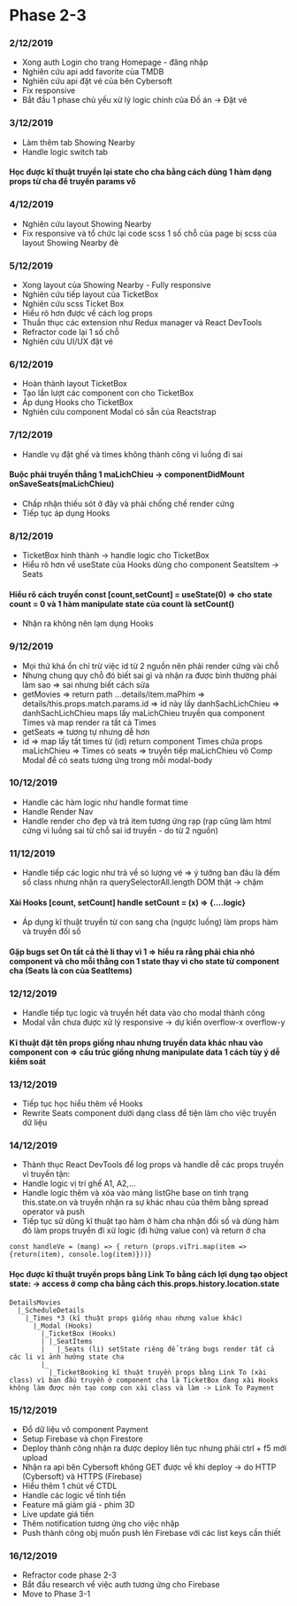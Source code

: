 # Phase 2-3
### 2/12/2019
+ Xong auth Login cho trang Homepage - đăng nhập
+ Nghiên cứu api add favorite của TMDB
+ Nghiên cứu api đặt vé của bên Cybersoft
+ Fix responsive
+ Bắt đầu 1 phase chủ yếu xử lý logic chính của Đồ án -> Đặt vé
### 3/12/2019
+ Làm thêm tab Showing Nearby
+ Handle logic switch tab
#### Học được kĩ thuật truyền lại state cho cha bằng cách dùng 1 hàm dạng props từ cha để truyền params vô
### 4/12/2019
+ Nghiên cứu layout Showing Nearby
+ Fix responsive và tổ chức lại code scss 1 số chỗ của page bị scss của layout Showing Nearby đè
### 5/12/2019
+ Xong layout của Showing Nearby - Fully responsive
+ Nghiên cứu tiếp layout của TicketBox 
+ Nghiên cứu scss Ticket Box
+ Hiểu rõ hơn được về cách log props
+ Thuần thục các extension như Redux manager và React DevTools
+ Refractor code lại 1 số chỗ
+ Nghiên cứu UI/UX đặt vé
### 6/12/2019
+ Hoàn thành layout TicketBox
+ Tạo lần lượt các component con cho TicketBox
+ Áp dụng Hooks cho TicketBox
+ Nghiên cứu component Modal có sẵn của Reactstrap
### 7/12/2019
+ Handle vụ đặt ghế và times không thành công vì luồng đi sai
#### Buộc phải truyền thẳng 1 maLichChieu -> componentDidMount onSaveSeats(maLichChieu)
+ Chấp nhận thiếu sót ở đây và phải chống chế render cứng
+ Tiếp tục áp dụng Hooks 
### 8/12/2019
+ TicketBox hình thành -> handle logic cho TicketBox
+ Hiểu rõ hơn về useState của Hooks dùng cho component SeatsItem -> Seats
#### Hiểu rõ cách truyền const [count,setCount] = useState(0) => cho state count = 0 và 1 hàm manipulate state của count là setCount()
+ Nhận ra không nên lạm dụng Hooks
### 9/12/2019
+ Mọi thứ khá ổn chỉ trừ việc id từ 2 nguồn nên phải render cứng vài chỗ
+ Nhưng chung quy chỗ đó biết sai gì và nhận ra được bình thường phải làm sao => sai nhưng biết cách sửa
+ getMovies => return path ...details/item.maPhim => details/this.props.match.params.id => id này lấy danhSachLichChieu => danhSachLichChieu maps lấy maLichChieu truyền qua component Times và map render ra tất cả Times
+ getSeats => tương tự nhưng dễ hơn
+ id => map lấy tất times từ (id) return component Times chứa props maLichChieu => Times có seats => truyền tiếp maLichChieu vô Comp Modal để có seats tương ứng trong mỗi modal-body
### 10/12/2019
+ Handle các hàm logic như handle format time
+ Handle Render Nav
+ Handle render cho đẹp và trả item tương ứng rạp (rạp cũng làm html cứng vì luồng sai từ chỗ sai id truyền - do từ 2 nguồn)
### 11/12/2019
+ Handle tiếp các logic như trả về só lượng vé => ý tưởng ban đâu là đếm số class nhưng nhận ra querySelectorAll.length DOM thật -> chậm
#### Xài Hooks [count, setCount] handle setCount = (x) => {....logic}
+ Áp dụng kĩ thuật truyền từ con sang cha (ngược luồng) làm props hàm và truyền đối số 
#### Gặp bugs set On tất cả thẻ li thay vì 1 => hiểu ra rằng phải chia nhỏ component và cho mỗi thằng con 1 state thay vì cho state từ component cha (Seats là con của SeatItems)
### 12/12/2019
+ Handle tiếp tục logic và truyền hết data vào cho modal thành công
+ Modal vẫn chưa được xử lý responsive -> dự kiến overflow-x overflow-y
#### Kĩ thuật đặt tên props giống nhau nhưng truyền data khác nhau vào component con => cấu trúc giống nhưng manipulate data 1 cách tùy ý dễ kiểm soát
### 13/12/2019
+ Tiếp tục học hiểu thêm về Hooks
+ Rewrite Seats component dưới dạng class để tiện làm cho việc truyền dữ liệu
### 14/12/2019
+ Thành thục React DevTools để log props và handle dễ các props truyền vì truyền tận:
+ Handle logic vị trí ghế A1, A2,... 
+ Handle logic thêm và xóa vào mảng listGhe base on tình trạng this.state.on và truyền nhận ra sự khác nhau của thêm bằng spread operator và push
+ Tiếp tục sử dũng kĩ thuật tạo hàm ở hàm cha nhận đối số và dùng hàm đó làm props truyền đi xử logic (đi hứng value con) và return ở cha
>

    const handleVe = (mang) => { return (props.viTri.map(item =>{return(item), console.log(item)}))}
#### Học được kĩ thuật truyền props bằng Link To bằng cách lợi dụng tạo object state: -> access ở comp cha bằng cách this.props.history.location.state
>

    DetailsMovies
      |_ScheduleDetails
        |_Times *3 (kĩ thuật props giống nhau nhưng value khác)
          |_Modal (Hooks)
            |_TicketBox (Hooks)
            | |_SeatItems
            |   |_Seats (li) setState riêng để tráng bugs render tất cả các li vì ảnh hưởng state cha
            |_ 
              |_TicketBooking kĩ thuật truyền props bằng Link To (xài class) vì ban đầu truyền ở component cha là TicketBox đang xài Hooks không làm được nên tạo comp con xài class và làm -> Link To Payment
### 15/12/2019
+ Đổ dữ liệu vô component Payment
+ Setup Firebase và chọn Firestore
+ Deploy thành công nhận ra được deploy liên tục nhưng phải ctrl + f5 mới upload
+ Nhận ra api bên Cybersoft không GET được về khi deploy -> do HTTP (Cybersoft) và HTTPS (Firebase)
+ Hiểu thêm 1 chút về CTDL
+ Handle các logic về tính tiền
+ Feature mã giảm giá - phim 3D
+ Live update giá tiền
+ Thêm notification tương ứng cho việc nhập
+ Push thành công obj muốn push lên Firebase với các list keys cần thiết
### 16/12/2019
+ Refractor code phase 2-3
+ Bắt đầu research về việc auth tương ứng cho Firebase
+ Move to Phase 3-1

